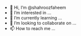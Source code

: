 - 👋 Hi, I’m @shahroozfaheem
- 👀 I’m interested in ...
- 🌱 I’m currently learning ...
- 💞️ I’m looking to collaborate on ...
- 📫 How to reach me ...

<!---
shahroozfaheem/shahroozfaheem is a ✨ special ✨ repository because its `README.md` (this file) appears on your GitHub profile.
You can click the Preview link to take a look at your changes.
--->
